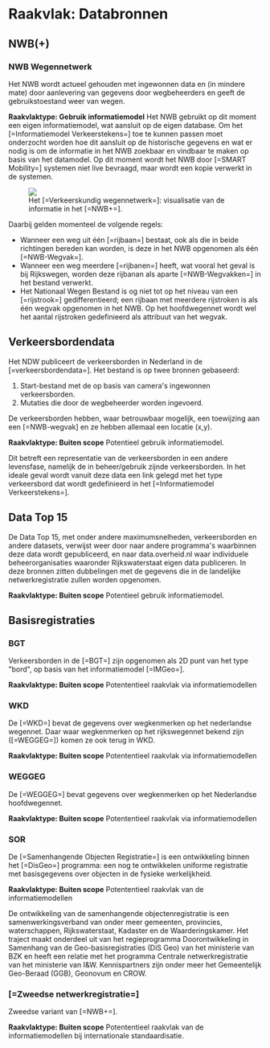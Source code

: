 # Raakvlak: Databronnen

## NWB(+)

### NWB Wegennetwerk


Het NWB wordt actueel gehouden met ingewonnen data en (in mindere mate) door aanlevering van gegevens door wegbeheerders en geeft de gebruikstoestand weer van wegen.

**Raakvlaktype: Gebruik informatiemodel**
Het NWB gebruikt op dit moment een eigen informatiemodel, wat aansluit op de eigen database. Om het [=Informatiemodel Verkeerstekens=] toe te kunnen passen moet onderzocht worden hoe dit aansluit op de historische gegevens en wat er nodig is om de informatie in het NWB zoekbaar en vindbaar te maken op basis van het datamodel. Op dit moment wordt het NWB door [=SMART Mobility=] systemen niet live bevraagd, maar wordt een kopie verwerkt in de systemen.

<figure>
<img src="./hoofdstukken/media/nwb.png">
<figcaption>Het [=Verkeerskundig wegennetwerk=]: visualisatie van de informatie in het [=NWB+=].</caption>
</figure>


Daarbij gelden momenteel de volgende regels:
* Wanneer een weg uit één [=rijbaan=] bestaat, ook als die in beide richtingen bereden kan worden, is deze in het NWB opgenomen als één [=NWB-Wegvak=]. 
* Wanneer een weg meerdere [=rijbanen=] heeft, wat vooral het geval is bij Rijkswegen, worden deze rijbanan als aparte [=NWB-Wegvakken=] in het bestand verwerkt. 
* Het Nationaal Wegen Bestand is og niet tot op het niveau van een [=rijstrook=] gedifferentieerd; een rijbaan met meerdere rijstroken is als één wegvak opgenomen in het NWB. Op het hoofdwegennet wordt wel het aantal rijstroken gedefinieerd als attribuut van het wegvak.


## Verkeersbordendata


Het NDW publiceert de verkeersborden in Nederland in de [=verkeersbordendata=]. Het bestand is op twee bronnen gebaseerd: 

1. Start-bestand met de op basis van camera's ingewonnen verkeersborden.
2. Mutaties die door de wegbeheerder worden ingevoerd. 

De verkeersborden hebben, waar betrouwbaar mogelijk, een toewijzing aan een [=NWB-wegvak] en ze hebben allemaal een locatie (x,y).</dd>

**Raakvlaktype: Buiten scope** Potentieel gebruik informatiemodel.

Dit betreft een representatie van de verkeersborden in een andere levensfase, namelijk de in beheer/gebruik zijnde verkeersborden. In het ideale geval wordt vanuit deze data een link gelegd met het type verkeersbord dat wordt gedefinieerd in het [=Informatiemodel Verkeerstekens=].



## Data Top 15


De Data Top 15, met onder andere maximumsnelheden, verkeersborden en andere datasets, verwijst weer door naar andere programma's waarbinnen deze data wordt gepubliceerd, en naar data.overheid.nl waar individuele beheerorganisaties waaronder Rijkswaterstaat eigen data publiceren. In deze bronnen zitten dubbelingen met de gegevens die in de landelijke netwerkregistratie zullen worden opgenomen.</dd>

**Raakvlaktype: Buiten scope** Potentieel gebruik informatiemodel.





## Basisregistraties

### BGT
Verkeersborden in de [=BGT=] zijn opgenomen als 2D punt van het type "bord", op basis van het informatiemodel [=IMGeo=].</dd>

**Raakvlaktype: Buiten scope** Potententieel raakvlak via informatiemodellen


### WKD

De [=WKD=] bevat de gegevens over wegkenmerken op het nederlandse wegennet. Daar waar wegkenmerken op het rijkswegennet bekend zijn ([=WEGGEG=]) komen ze ook terug in WKD.

**Raakvlaktype: Buiten scope** Potententieel raakvlak via informatiemodellen

### WEGGEG

De [=WEGGEG=] bevat gegevens over wegkenmerken op het Nederlandse hoofdwegennet. 

**Raakvlaktype: Buiten scope** Potententieel raakvlak via informatiemodellen


### SOR
De [=Samenhangende Objecten Registratie=] is een ontwikkeling binnen het [=DisGeo=] programma: een nog te ontwikkelen uniforme registratie met basisgegevens over objecten in de fysieke werkelijkheid. 

**Raakvlaktype: Buiten scope** Potententieel raakvlak van de informatiemodellen

De ontwikkeling van de samenhangende objectenregistratie is een samenwerkingsverband van onder meer gemeenten, provincies, waterschappen, Rijkswaterstaat, Kadaster en de Waarderingskamer. Het traject maakt onderdeel uit van het regieprogramma Doorontwikkeling in Samenhang van de Geo-basisregistraties (DiS Geo) van het ministerie van BZK en heeft een relatie met het programma Centrale netwerkregistratie van het ministerie van I&W. Kennispartners zijn onder meer het Gemeentelijk Geo-Beraad (GGB), Geonovum en CROW.


### [=Zweedse netwerkregistratie=]
Zweedse variant van [=NWB+=].

**Raakvlaktype: Buiten scope** Potententieel raakvlak van de informatiemodellen bij internationale standaardisatie.


